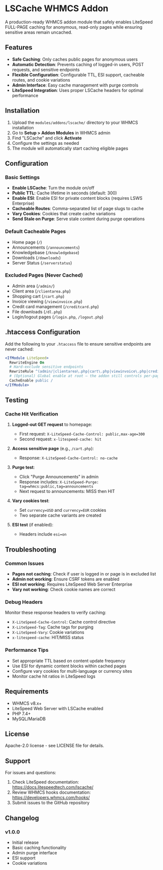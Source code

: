 # LSCache WHMCS Addon

A production-ready WHMCS addon module that safely enables LiteSpeed FULL-PAGE caching for anonymous, read-only pages while ensuring sensitive areas remain uncached.

## Features

- **Safe Caching**: Only caches public pages for anonymous users
- **Automatic Detection**: Prevents caching of logged-in users, POST requests, and sensitive endpoints
- **Flexible Configuration**: Configurable TTL, ESI support, cacheable routes, and cookie variations
- **Admin Interface**: Easy cache management with purge controls
- **LiteSpeed Integration**: Uses proper LSCache headers for optimal performance

## Installation

1. Upload the `modules/addons/lscache/` directory to your WHMCS installation
2. Go to **Setup > Addon Modules** in WHMCS admin
3. Find "LSCache" and click **Activate**
4. Configure the settings as needed
5. The module will automatically start caching eligible pages

## Configuration

### Basic Settings

- **Enable LSCache**: Turn the module on/off
- **Public TTL**: Cache lifetime in seconds (default: 300)
- **Enable ESI**: Enable ESI for private content blocks (requires LSWS Enterprise)
- **Cacheable Routes**: Comma-separated list of page slugs to cache
- **Vary Cookies**: Cookies that create cache variations
- **Send Stale on Purge**: Serve stale content during purge operations

### Default Cacheable Pages

- Home page (`/`)
- Announcements (`/announcements`)
- Knowledgebase (`/knowledgebase`)
- Downloads (`/downloads`)
- Server Status (`/serverstatus`)

### Excluded Pages (Never Cached)

- Admin area (`/admin/`)
- Client area (`/clientarea.php`)
- Shopping cart (`/cart.php`)
- Invoice viewing (`/viewinvoice.php`)
- Credit card management (`/creditcard.php`)
- File downloads (`/dl.php`)
- Login/logout pages (`/login.php`, `/logout.php`)

## .htaccess Configuration

Add the following to your `.htaccess` file to ensure sensitive endpoints are never cached:

```apache
<IfModule LiteSpeed>
  RewriteEngine On
  # Hard-exclude sensitive endpoints
  RewriteRule ^(admin/|clientarea\.php|cart\.php|viewinvoice\.php|creditcard\.php|dl\.php|login\.php|logout\.php) - [E=cache-control:no-cache]
  # (Optional) Global enable at root – the addon still controls per-page via headers
  CacheEnable public /
</IfModule>
```

## Testing

### Cache Hit Verification

1. **Logged-out GET request** to homepage:
   - First request: `X-LiteSpeed-Cache-Control: public,max-age=300`
   - Second request: `x-litespeed-cache: hit`

2. **Access sensitive page** (e.g., `/cart.php`):
   - Response: `X-LiteSpeed-Cache-Control: no-cache`

3. **Purge test**:
   - Click "Purge Announcements" in admin
   - Response includes: `X-LiteSpeed-Purge: tag=whmcs:public,tag=announcements`
   - Next request to announcements: MISS then HIT

4. **Vary cookies test**:
   - Set `currency=USD` and `currency=EUR` cookies
   - Two separate cache variants are created

5. **ESI test** (if enabled):
   - Headers include `esi=on`

## Troubleshooting

### Common Issues

- **Pages not caching**: Check if user is logged in or page is in excluded list
- **Admin not working**: Ensure CSRF tokens are enabled
- **ESI not working**: Requires LiteSpeed Web Server Enterprise
- **Vary not working**: Check cookie names are correct

### Debug Headers

Monitor these response headers to verify caching:

- `X-LiteSpeed-Cache-Control`: Cache control directive
- `X-LiteSpeed-Tag`: Cache tags for purging
- `X-LiteSpeed-Vary`: Cookie variations
- `x-litespeed-cache`: HIT/MISS status

### Performance Tips

- Set appropriate TTL based on content update frequency
- Use ESI for dynamic content blocks within cached pages
- Configure vary cookies for multi-language or currency sites
- Monitor cache hit ratios in LiteSpeed logs

## Requirements

- WHMCS v8.x+
- LiteSpeed Web Server with LSCache enabled
- PHP 7.4+
- MySQL/MariaDB

## License

Apache-2.0 license - see LICENSE file for details.

## Support

For issues and questions:

1. Check LiteSpeed documentation: https://docs.litespeedtech.com/lscache/
2. Review WHMCS hooks documentation: https://developers.whmcs.com/hooks/
3. Submit issues to the GitHub repository

## Changelog

### v1.0.0
- Initial release
- Basic caching functionality
- Admin purge interface
- ESI support
- Cookie variations
